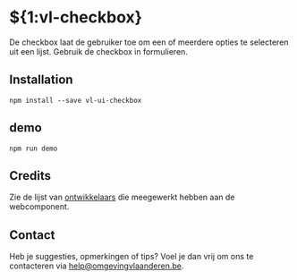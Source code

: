 # ${1:vl-checkbox}
De checkbox laat de gebruiker toe om een of meerdere opties te selecteren uit een lijst. Gebruik de checkbox in formulieren.

## Installation
```
npm install --save vl-ui-checkbox
```

## demo
```
npm run demo
```

## Credits
Zie de lijst van [ontwikkelaars](https://github.com/milieuinfo/webcomponent-vl-ui-checkbox/graphs/contributors) die meegewerkt hebben aan de webcomponent.

## Contact
Heb je suggesties, opmerkingen of tips? Voel je dan vrij om ons te contacteren via help@omgevingvlaanderen.be.